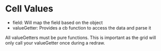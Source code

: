 # Cell Values

- field: Will map the field based on the object
- valueGetter: Provides a cb function to access the data and parse it

All valueGetters must be pure functions. This is important as the grid will only call your valueGetter once during a redraw.